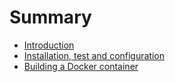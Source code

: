 # Summary

* [Introduction](README.md)
* [Installation, test and configuration](chapter1.md)
* [Building a Docker container](chaper2md.md)

